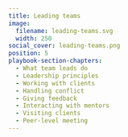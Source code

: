 ```yaml
---
title: Leading teams
image:
  filename: leading-teams.svg
  width: 250
social_cover: leading-teams.png
position: 5
playbook-section-chapters:
  - What team leads do
  - Leadership principles
  - Working with clients
  - Handling conflict
  - Giving feedback
  - Interacting with mentors
  - Visiting clients
  - Peer-level meeting
---
```

